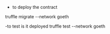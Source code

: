 - to deploy the contract

truffle migrate --network goeth

-to test is it deployed
truffle test --network goeth